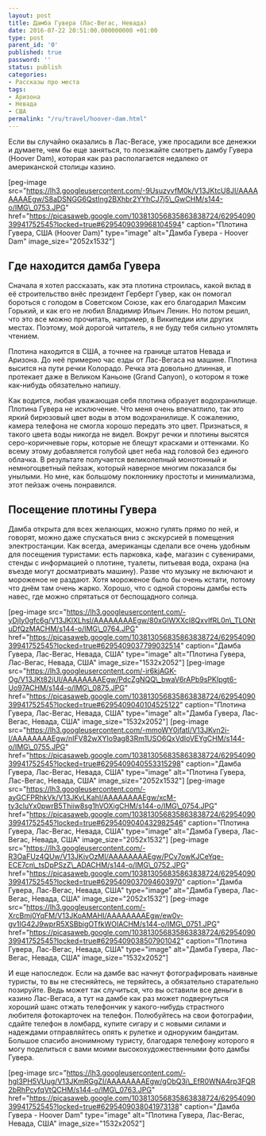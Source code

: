 ```yaml
---
layout: post
title: Дамба Гувера (Лас-Вегас, Невада)
date: 2016-07-22 20:51:00.000000000 +01:00
type: post
parent_id: '0'
published: true
password: ''
status: publish
categories:
- Рассказы про места
tags:
- Аризона
- Невада
- США
permalink: "/ru/travel/hoover-dam.html"
---
```

Если вы случайно оказались в Лас-Вегасе, уже просадили все денежки и думаете, чем бы еще заняться, то поезжайте смотреть дамбу Гувера (Hoover Dam), которая как раз располагается недалеко от американской столицы казино.

[peg-image src="https://lh3.googleusercontent.com/-9UsuzyvfM0k/V13JKtcU8JI/AAAAAAAAEgw/S8aDSNGG6QstIng2BXhbr2YYhCJ7j5\_GwCHM/s144-o/IMG\_0753.JPG" href="https://picasaweb.google.com/103813056835863838724/6295409039941752545?locked=true#6295409039968104594" caption="Плотина Гувера, США (Hoover Dam)" type="image" alt="Дамба Гувера - Hoover Dam" image\_size="2052x1532"]

## Где находится дамба Гувера

Сначала я хотел рассказать, как эта плотина строилась, какой вклад в её строительство внёс президент Герберт Гувер, как он помогал бороться с голодом в Советском Союзе, как его благодарил Максим Горький, и как его не любил Владимир Ильич Ленин. Но потом решил, что это все можно прочитать, например, в Википедии или других местах. Поэтому, мой дорогой читатель, я не буду тебя сильно утомлять чтением.

Плотина находится в США, а точнее на границе штатов Невада и Аризона. До неё примерно час езды от Лас-Вегаса на машине. Плотина высится на пути речки Колорадо. Речка эта довольно длинная, и протекает даже в Великом Каньоне (Grand Canyon), о котором я тоже как-нибудь обязательно напишу.

Как водится, любая уважающая себя плотина образует водохранилище. Плотина Гувера не исключение. Что меня очень впечатлило, так это яркий бирюзовый цвет воды в этом водохранилище. К сожалению, камера телефона не смогла хорошо передать это цвет. Признаться, я такого цвета воды никогда не видел. Вокруг речки и плотины высятся серо-коричневые горы, которые не блещут красками и оттенками. Ко всему этому добавляется голубой цвет неба над головой без единого облачка. В результате получается великолепный монотонный и немногоцветный пейзаж, который наверное многим показался бы унылыми. Но мне, как большому поклоннику простоты и минимализма, этот пейзаж очень понравился.

## Посещение плотины Гувера

Дамба открыта для всех желающих, можно гулять прямо по ней, и говорят, можно даже спускаться вниз с экскурсией в помещения электростанции. Как всегда, американцы сделали все очень удобным для посещения туристами: есть парковка, кафе, магазин с сувенирами, стенды с информацией о плотине, туалеты, питьевая вода, охрана (на въезде могут досматривать машину). Разве что музыку не включают и мороженое не раздают. Хотя мороженое было бы очень кстати, потому что днём там очень жарко. Хорошо, что с одной стороны дамбы есть навес, где можно спрятаться от беспощадного солнца.

[peg-image src="https://lh3.googleusercontent.com/-yDjIy0gfc6g/V13JKlXLhsI/AAAAAAAAEgw/80xGlWXXcI8QxvIfRL0n\_TLONtuDfQzMACHM/s144-o/IMG\_0764.JPG" href="https://picasaweb.google.com/103813056835863838724/6295409039941752545?locked=true#6295409037799032514" caption="Дамба Гувера, Лас-Вегас, Невада, США" type="image" alt="Плотина Гувера, Лас-Вегас, Невада, США" image\_size="1532x2052"] [peg-image src="https://lh3.googleusercontent.com/-ir6kjAGK-Og/V13JKt82jUI/AAAAAAAAEgw/PdcZgNQQ\_bwaV6rAPb9sPKIpgt6-Uo97ACHM/s144-o/IMG\_0875.JPG" href="https://picasaweb.google.com/103813056835863838724/6295409039941752545?locked=true#6295409040104525122" caption="Плотина Гувера, Лас-Вегас, Невада, США" type="image" alt="Дамба Гувера, Лас-Вегас, Невада, США" image\_size="1532x2052"] [peg-image src="https://lh3.googleusercontent.com/-mmoWY0jfatI/V13JKvn2i-I/AAAAAAAAEgw/nIFV82wXYIo9ag83Rm1USO6QxVdIoVEYgCHM/s144-o/IMG\_0755.JPG" href="https://picasaweb.google.com/103813056835863838724/6295409039941752545?locked=true#6295409040553315298" caption="Дамба Гувера, Лас-Вегас, Невада, США" type="image" alt="Плотина Гувера, Лас-Вегас, Невада, США" image\_size="2052x1532"] [peg-image src="https://lh3.googleusercontent.com/-ayGCFPRhkVk/V13JKvLKahI/AAAAAAAAEgw/xcM-ty3cluYx0pwrB5Thiiw8sg1hVOXigCHM/s144-o/IMG\_0754.JPG" href="https://picasaweb.google.com/103813056835863838724/6295409039941752545?locked=true#6295409040432982546" caption="Плотина Гувера, Лас-Вегас, Невада, США" type="image" alt="Дамба Гувера, Лас-Вегас, Невада, США" image\_size="2052x1532"] [peg-image src="https://lh3.googleusercontent.com/-R3OaFUz4QUw/V13JKivOzMI/AAAAAAAAEgw/PCv7owKJCeYqe-ECE7cn\_tsDpPSzZ\_ADACHM/s144-o/IMG\_0752.JPG" href="https://picasaweb.google.com/103813056835863838724/6295409039941752545?locked=true#6295409037094603970" caption="Дамба Гувера, Лас-Вегас, Невада, США" type="image" alt="Дамба Гувера, Лас-Вегас, Невада, США" image\_size="2052x1532"] [peg-image src="https://lh3.googleusercontent.com/-XrcBmj0YqFM/V13JKoAMAHI/AAAAAAAAEgw/ew0v-gv1IG42J9wprR5XSBbigOTfkWOIACHM/s144-o/IMG\_0751.JPG" href="https://picasaweb.google.com/103813056835863838724/6295409039941752545?locked=true#6295409038507901042" caption="Плотина Гувера, Лас-Вегас, Невада, США" type="image" alt="Дамба Гувера, Лас-Вегас, Невада, США" image\_size="1532x2052"]

И еще напоследок. Если на дамбе вас начнут фотографировать наивные туристы, то вы не стесняйтесь, не теряйтесь, а обязательно старательно позируйте. Ведь может так случиться, что вы оставили все деньги в казино Лас-Вегаса, а тут на дамбе как раз может подвернуться хороший шанс отжать телефончик у какого-нибудь страстного любителя фотокарточек на телефон. Полюбуйтесь на свои фотографии, сдайте телефон в ломбард, купите сигару и с новыми силами и надеждами отправляйтесь опять к рулетке и одноруким бандитам. Большое спасибо анонимному туристу, благодаря телефону которого я могу поделиться с вами моими высокохудожественными фото дамбы Гувера.

[peg-image src="https://lh3.googleusercontent.com/-hgI3PH5VUug/V13JKmRGgZI/AAAAAAAAEgw/gObQ3i\_EfR0WNA4rp3FQR2bRhPcyfqVtQCHM/s144-o/IMG\_0763.JPG" href="https://picasaweb.google.com/103813056835863838724/6295409039941752545?locked=true#6295409038041973138" caption="Дамба Гувера - Hoover Dam" type="image" alt="Плотина Гувера, Лас-Вегас, Невада, США" image\_size="1532x2052"]

